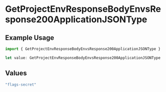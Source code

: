 # GetProjectEnvResponseBodyEnvsResponse200ApplicationJSONType

## Example Usage

```typescript
import { GetProjectEnvResponseBodyEnvsResponse200ApplicationJSONType } from "@simplesagar/vercel/models/getprojectenvop.js";

let value: GetProjectEnvResponseBodyEnvsResponse200ApplicationJSONType = "flags-secret";
```

## Values

```typescript
"flags-secret"
```